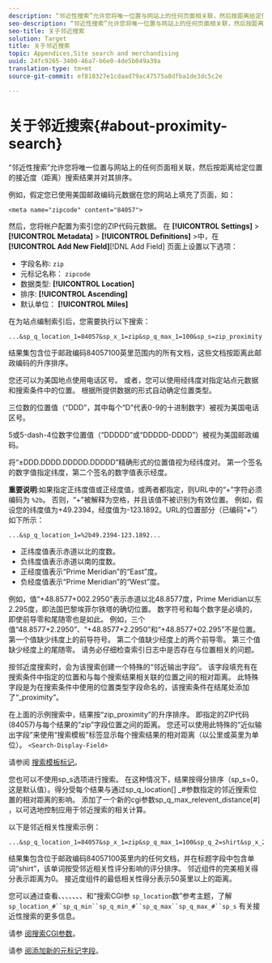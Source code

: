 ```yaml
---
description: “邻近性搜索”允许您将唯一位置与网站上的任何页面相关联，然后按距离给定位置的接近度（距离）搜索结果并对其排序。
seo-description: “邻近性搜索”允许您将唯一位置与网站上的任何页面相关联，然后按距离给定位置的接近度（距离）搜索结果并对其排序。
seo-title: 关于邻近搜索
solution: Target
title: 关于邻近搜索
topic: Appendices,Site search and merchandising
uuid: 24fc9265-3400-46a7-b6e0-4de5b049a39a
translation-type: tm+mt
source-git-commit: ef818327e1cdaad79ac47575a8dfba1de3dc5c2e

---
```



# 关于邻近搜索{#about-proximity-search}

“邻近性搜索”允许您将唯一位置与网站上的任何页面相关联，然后按距离给定位置的接近度（距离）搜索结果并对其排序。

例如，假定您已使用美国邮政编码元数据在您的网站上填充了页面，如：

```
<meta name="zipcode" content="84057">
```

然后，您将帐户配置为索引您的ZIP代码元数据。 在 **[!UICONTROL Settings]** > **[!UICONTROL Metadata]** > **[!UICONTROL Definitions]** >中，在 **[!UICONTROL Add New Field]**[!DNL Add Field] 页面上设置以下选项：

* 字段名称: `zip`
* 元标记名称： `zipcode`
* 数据类型: **[!UICONTROL Location]**
* 排序: **[!UICONTROL Ascending]**
* 默认单位： **[!UICONTROL Miles]**

在为站点编制索引后，您需要执行以下搜索：

```
...&sp_q_location_1=84057&sp_x_1=zip&sp_q_max_1=100&sp_s=zip_proximity
```

结果集包含位于邮政编码84057100英里范围内的所有文档，这些文档按距离此邮政编码的升序排序。

您还可以为美国地点使用电话区号。 或者，您可以使用经纬度对指定站点元数据和搜索条件中的位置。 根据所提供数据的形式自动确定位置类型。

三位数的位置值（“DDD”，其中每个“D”代表0-9的十进制数字）被视为美国电话区号。

5或5-dash-4位数字位置值（“DDDDD”或“DDDDD-DDDD”）被视为美国邮政编码。

将“±DDD.DDDD.DDDDD.DDDDD”精确形式的位置值视为经纬度对。 第一个签名的数字值指定纬度，第二个签名的数字值表示经度。

**重要说明**:如果指定正纬度值或正经度值，或两者都指定，则URL中的“+”字符必须编码为 `%2b`。 否则，“+”被解释为空格，并且该值不被识别为有效位置。 例如，假设您的纬度值为+49.2394，经度值为-123.1892。URL的位置部分（已编码“+”）如下所示：

```
...&sp_q_location_1=%2b49.2394-123.1892...
```

* 正纬度值表示赤道以北的度数。
* 负纬度值表示赤道以南的度数。
* 正经度值表示“Prime Meridian”的“East”度。
* 负经度值表示“Prime Meridian”的“West”度。

例如，值“+48.8577+002.2950”表示赤道以北48.8577度，Prime Meridian以东2.295度，即法国巴黎埃菲尔铁塔的确切位置。 数字符号和每个数字是必填的，即使前导零和尾随零也是如此。 例如，三个值“48.8577+2.2950”、“+48.8577+2.2950”和“+48.8577+02.295”不是位置。 第一个值缺少纬度上的前导符号。 第二个值缺少经度上的两个前导零。 第三个值缺少经度上的尾随零。 请务必仔细检查索引日志中是否存在与位置相关的问题。

按邻近度搜索时，会为该搜索创建一个特殊的“邻近输出字段”。 该字段填充有在搜索条件中指定的位置和与每个搜索结果相关联的位置之间的相对距离。 此特殊字段是为在搜索条件中使用的位置类型字段命名的，该搜索条件在结尾处添加了“_proximity”。

在上面的示例搜索中，结果按“zip_proximity”的升序排序。 即指定的ZIP代码(84057)与每个结果的“zip”字段位置之间的距离。 您还可以使用此特殊的“近似输出字段”来使用“搜索模板”标签显示每个搜索结果的相对距离（以公里或英里为单位）。 `<Search-Display-Field>`

请参阅 [搜索模板标记](../c-appendices/c-templates.md#reference_F7AA3FF602314E42842BBC740D2CA1A4)。

您也可以不使用sp_s选项进行搜索。 在这种情况下，结果按得分排序（sp_s=0，这是默认值）。得分受每个结果与通过sp_q_location[] _#参数指定的邻近搜索位置的相对距离的影响。 添加了一个新的cgi参数sp_q_max_relevent_distance[#] ，以可选地控制应用于邻近搜索的相关计算。

以下是邻近相关性搜索示例：

```
...&sp_q_location_1=84057&sp_x_1=zip&sp_q_max_1=100&sp_q_2=shirt&sp_x_2=title&sp_q_max_relevant_distance_2=50
```

结果集包含位于邮政编码84057100英里内的任何文档，并在标题字段中包含单词“shirt”，该单词按受邻近相关性评分影响的评分排序。 邻近组件的完美相关得分表示距离为0。 接近度组件的最低相关性得分表示50英里以上的距离。

您可以通过查看、、、、、、、和“搜索CGI参 `sp_location`数”参考主题，了解 `sp_location_#``sp_q_min``sp_q_min_#``sp_q_max``sp_q_max_#``sp_s` 有关接近性搜索的更多信息。

请参 [阅搜索CGI参数](../c-appendices/c-cgiparameters.md#reference_DA27A8B0728246DA94994885E1353890)。

请参 [阅添加新的元标记字段](../c-about-settings-menu/c-about-metadata-menu.md#task_6DF188C0FC7F4831A4444CA9AFA615E5)。
